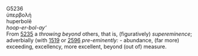 G5236  
ὑπερβολή  
huperbolē  
*hoop-er-bol-ay‘*  
From [5235](g5235) a *throwing* *beyond* others, that is, (figuratively)
*supereminence*; adverbially (with [1519](g1519) or [2596](g2596)
*pre-eminently:* - abundance, (far more) exceeding, excellency, more
excellent, beyond (out of) measure.  
